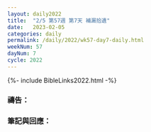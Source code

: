 ```yaml
---
layout: daily2022
title:  "2/5 第57週 第7天 補漏拾遺"
date:   2023-02-05
categories: daily
permalink: /daily/2022/wk57-day7-daily.html
weekNum: 57
dayNum: 7
cycle: 2022
---
```


{%- include BibleLinks2022.html -%}

### 禱告：

### 筆記與回應：

